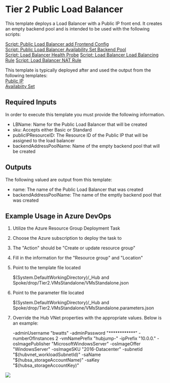 # Tier 2 Public Load Balancer

This template deploys a Load Balancer with a Public IP front end. It creates an empty backend pool and is intended to be used with the following scripts:

<a href="https://security-monitoring.visualstudio.com/_git/IaC_HubSpokeNetwork?path=%2FScripts%2Freadme_lbaddpublicipFrontendConfig.md&version=GBmaster">Script: Public Load Balancer add Frontend Config</a>  
<a href="https://security-monitoring.visualstudio.com/_git/IaC_HubSpokeNetwork?path=%2FScripts%2Freadme_lbAvailabilitySetBackEndPool.md&version=GBmaster">Script: Public Load Balancer Availability Set Backend Pool</a>  
<a href="https://security-monitoring.visualstudio.com/_git/IaC_HubSpokeNetwork?path=%2FScripts%2Freadme_lbHealthProbe.md&version=GBmaster">Script: Load Balancer Health Probe</a> 
<a href="https://security-monitoring.visualstudio.com/_git/IaC_HubSpokeNetwork?path=%2FScripts%2Freadme_lbLoadBalancingRule.md&version=GBmaster">Script: Load Balancer Load Balancing Rule</a> 
<a href="https://security-monitoring.visualstudio.com/_git/IaC_HubSpokeNetwork?path=%2FScripts%2Freadme_lbNatRule.md&version=GBmaster">Script: Load Balancer NAT Rule</a> 

This template is typically deployed after and used the output from the following templates:  
<a href="https://security-monitoring.visualstudio.com/_git/IaC_HubSpokeNetwork?path=%2FTier%201%2FPublic%20IP%2FPublicIP%2FPublicIP%2FREADME.md&version=GBmaster">Public IP</a>  
<a href="https://security-monitoring.visualstudio.com/_git/IaC_HubSpokeNetwork?path=%2FTier%201%2FAvailabiity%20Set%2FTier1.AvailabilitySet%2FREADME.md&version=GBmaster">Availabiity Set</a>  

## Required Inputs
In order to execute this template you must provide the following information.  

- LBName: Name for the Public Load Balancer that will be created  
- sku: Accepts either Basic or Standard  
- publicIPResourceID:  The Resource ID of the Public IP that will be assigned to the load balancer  
- backendAddressPoolName: Name of the empty backend pool that will be created

## Outputs
The following valued are output from this template:  
-  name: The name of the Public Load Balancer that was created  
-  backendAddressPoolName: The name of the emptly backend pool that was created

## Example Usage in Azure DevOps

1) Utilize the Azure Resource Group Deployment Task  

2) Choose the Azure subscription to deploy the task to

3) The "Action" should be "Create or update resource group"

4) Fill in the information for the "Resource group" and "Location"

5) Point to the template file located 

	$(System.DefaultWorkingDirectory)/_Hub and Spoke/drop/Tier2.VMsStandalone/VMsStandalone.json

6) Point to the parameter file located

	$(System.DefaultWorkingDirectory)/_Hub and Spoke/drop/Tier2.VMsStandalone/VMsStandalone.parameters.json

7) Override the Hub VNet properties with the appropriate values. Below is an example:  
	
	-adminUsername "bwatts" -adminPassword "************" -numberOfInstances 2 -vmNamePrefix "hubjump-" -ipPrefix "10.0.0." -osImagePublisher "MicrosoftWindowsServer" -osImageOffer "WindowsServer" -osImageSKU "2016-Datacenter" -subnetid "$(hubvnet_workloadSubnetId)" -saName "$(hubsa_storageAccountName)" -saKey "$(hubsa_storageAccountKey)" 


![](./pics/vmstandalonedeploy.jpg)
